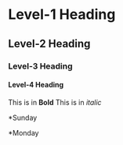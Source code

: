 # Level-1 Heading
## Level-2 Heading
### Level-3 Heading
#### Level-4 Heading
This is in **Bold**
This is in *italic*

*Sunday

*Monday
